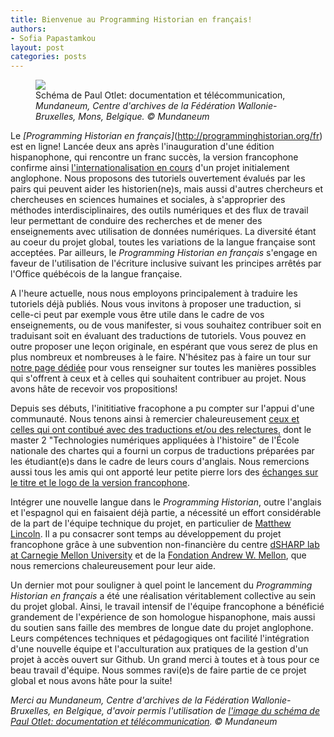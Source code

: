 ```yaml
---
title: Bienvenue au Programming Historian en français!
authors:
- Sofia Papastamkou
layout: post
categories: posts
---
```


<p><figure><img src="/images/welcome-ph-fr.png" /><figcaption>Schéma de Paul Otlet: documentation et télécommunication, <i>Mundaneum, Centre d'archives de la Fédération Wallonie-Bruxelles, Mons, Belgique. © Mundaneum</i></figcaption></figure></p>

Le _[Programming Historian en français]_(http://programminghistorian.org/fr) est en ligne! Lancée deux ans après l'inauguration d'une édition hispanophone, qui rencontre un franc succès, la version francophone confirme ainsi [l'internationalisation en cours](https://programminghistorian.org/fr/apropos#histoire-du-projet) d'un projet initialement anglophone. Nous proposons des tutoriels ouvertement évalués par les pairs qui peuvent aider les historien(ne)s, mais aussi d'autres chercheurs et chercheuses en sciences humaines et sociales, à s'approprier des méthodes interdisciplinaires, des outils numériques et des flux de travail leur permettant de conduire des recherches et de mener des enseignements avec utilisation de données numériques. La diversité étant au coeur du projet global, toutes les variations de la langue française sont acceptées. Par ailleurs, le _Programming Historian en français_ s'engage en faveur de l'utilisation de l'écriture inclusive suivant les principes arrêtés par l'Office québécois de la langue française.            

A l'heure actuelle, nous nous employons principalement à traduire les tutoriels déjà publiés. Nous vous invitons à proposer une traduction, si celle-ci peut par exemple vous être utile dans le cadre de vos enseignements, ou de vous manifester, si vous souhaitez contribuer soit en traduisant soit en évaluant des traductions de tutoriels. Vous pouvez en outre proposer une leçon originale, en espérant que vous serez de plus en plus nombreux et nombreuses à le faire. N'hésitez pas à faire un tour sur [notre page dédiée](https://programminghistorian.org/fr/contribuer) pour vous renseigner sur toutes les manières possibles qui s'offrent à ceux et à celles qui souhaitent contribuer au projet. Nous avons hâte de recevoir vos propositions! 

Depuis ses débuts, l'inititiative fracophone a pu compter sur l'appui d'une communauté. Nous tenons ainsi à remercier chaleureusement [ceux et celles qui ont contibué avec des traductions et/ou des relectures](https://github.com/programminghistorian/ph-submissions/issues?q=is%3Aissue+is%3Aopen+label%3AFrench), dont le master 2 "Technologies numériques appliquées à l'histoire" de l'École nationale des chartes qui a fourni un corpus de traductions préparées par les étudiant(e)s dans le cadre de leurs cours d'anglais. Nous remercions aussi tous les amis qui ont apporté leur petite pierre lors des [échanges sur le titre et le logo de la version francophone](https://github.com/programminghistorian/jekyll/issues/850).

Intégrer une nouvelle langue dans le _Programming Historian_, outre l'anglais et l'espagnol qui en faisaient déjà partie, a nécessité un effort considérable de la part de l'équipe technique du projet, en particulier de [Matthew Lincoln](https://github.com/mdlincoln). Il a pu consacrer sont temps au développement du projet francophone grâce à une subvention non-financière du centre [dSHARP lab at Carnegie Mellon University](http://dsharp.library.cmu.edu/) et de la [Fondation Andrew W. Mellon](https://mellon.org/), que nous remercions chaleureusement pour leur aide.      
    
Un dernier mot pour souligner à quel point le lancement du _Programming Historian en français_ a été une réalisation véritablement collective au sein du projet global. Ainsi, le travail intensif de l'équipe francophone a bénéficié grandement de l'expérience de son homologue hispanophone, mais aussi du soutien sans faille des membres de longue date du projet anglophone. Leurs compétences techniques et pédagogiques ont facilité l'intégration d'une nouvelle équipe et l'acculturation aux pratiques de la gestion d'un projet à accès ouvert sur Github. Un grand merci à toutes et à tous pour ce beau travail d'équipe. Nous sommes ravi(e)s de faire partie de ce projet global et nous avons hâte pour la suite!

_Merci au Mundaneum, Centre d'archives de la Fédération Wallonie-Bruxelles, en Belgique, d'avoir permis l'utilisation de [l'image du schéma de Paul Otlet: documentation et télécommunication](http://archives.mundaneum.org/fr/versions-digitalisees/schema-de-paul-otlet-documentation-et-telecommunication). © Mundaneum_  
